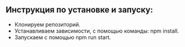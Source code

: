 ## Инструкция по установке и запуску:
- Клонируем репозиторий.
- Устанавливаем зависимости, с помощью команды: npm install.
- Запускаем с помощью npm run start.
